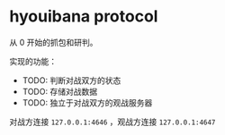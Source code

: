 # hyouibana protocol

从 0 开始的抓包和研判。

实现的功能：

+ TODO: 判断对战双方的状态
+ TODO: 存储对战数据
+ TODO: 独立于对战双方的观战服务器

对战方连接 ``127.0.0.1:4646`` ，观战方连接 ``127.0.0.1:4647``
